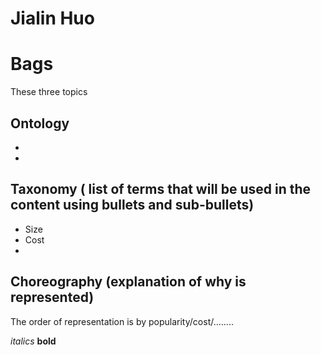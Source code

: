 # Jialin Huo
# Bags

These three topics 

## Ontology
- 
- 

## Taxonomy ( list of terms that will be used in the content using bullets and sub-bullets)
- Size
- Cost
- 


## Choreography (explanation of why is represented)
The order of representation is by popularity/cost/........


*italics*
**bold**
